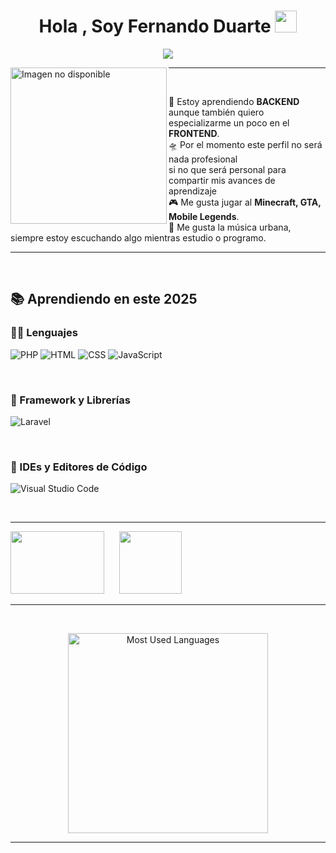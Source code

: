 <h1 align="center">Hola , Soy Fernando Duarte <img src="https://media.giphy.com/media/hvRJCLFzcasrR4ia7z/giphy.gif" width="35"></h1>
<p align="center">
<img src="https://readme-typing-svg.herokuapp.com?lines=Técnico+Especialista+en+Programación&center=true&width=600&height=45">
</a>

</p>
<img align="left" src="https://i.pinimg.com/736x/07/1e/57/071e573e50cb87f1b0cc56696efff8d8.jpg" alt="Imagen no disponible" width="250" />
<hr>
&nbsp;&nbsp;&nbsp;&nbsp;

📝 Estoy aprendiendo **BACKEND** aunque también quiero especializarme un poco en el **FRONTEND**.   
🛸 Por el momento este perfil no será nada profesional  
si no que será personal para compartir mis avances de aprendizaje  
🎮 Me gusta jugar al **Minecraft, GTA, Mobile Legends**.  
🎵 Me gusta la música urbana, siempre estoy escuchando algo mientras estudio o programo.

<hr>

&nbsp;&nbsp;&nbsp;&nbsp;

## 📚 Aprendiendo en este 2025

### 👨‍💻 Lenguajes
<p align="left">
  <img alt="PHP" src="https://img.shields.io/badge/PHP-%23777BB4.svg?style=for-the-badge&logo=php&logoColor=white"/>
  <img alt="HTML" src="https://img.shields.io/badge/html5-%23E34F26.svg?style=for-the-badge&logo=html5&logoColor=white"/>
  <img alt="CSS" src="https://img.shields.io/badge/css3-%231572B6.svg?style=for-the-badge&logo=css3&logoColor=white"/>
  <img alt="JavaScript" src="https://img.shields.io/badge/javascript-%23323330.svg?style=for-the-badge&logo=javascript&logoColor=%23F7DF1E"/>
</p>

&nbsp;&nbsp;&nbsp;&nbsp;

### 🚦 Framework y Librerías
<p align="left">
  <img alt="Laravel" src="https://img.shields.io/badge/laravel-%23FF2D20.svg?style=for-the-badge&logo=laravel&logoColor=white"/>
</p>

&nbsp;&nbsp;&nbsp;&nbsp;

### 🧠 IDEs y Editores de Código
<p align="left">
  <img alt="Visual Studio Code" src="https://img.shields.io/badge/VSCode-007ACC?style=for-the-badge&logo=visual%20studio%20code&logoColor=white"/>
</p>

&nbsp;&nbsp;&nbsp;&nbsp;

<hr>
<div>
  <img src="https://media1.tenor.com/m/BktNwBMea4wAAAAd/aquinoby2002.gif" width="150" height="100">
  &nbsp;&nbsp;&nbsp;&nbsp;
  <img src="https://i.pinimg.com/736x/3c/d3/7d/3cd37d3eedd44cd0dd649e05ee763d8c.jpg" width="100" height="100">
</div>
<hr>


&nbsp;&nbsp;&nbsp;&nbsp;

<p align="center">
  <img src="https://github-readme-stats.vercel.app/api/top-langs/?username=elmoikaa&layout=compact&theme=gruvbox&hide_border=true&title_color=00FF00&text_color=FFD700&cache_seconds=1" width="320" alt="Most Used Languages" />
</p>

<hr>
